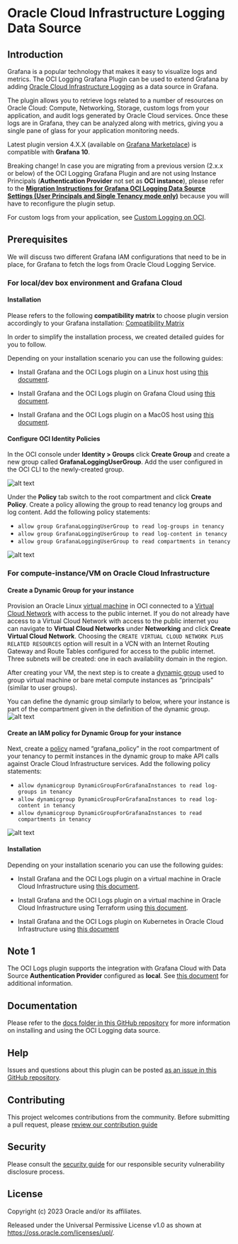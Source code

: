# Oracle Cloud Infrastructure Logging Data Source

## Introduction

Grafana is a popular technology that makes it easy to visualize logs and metrics.
The OCI Logging Grafana Plugin can be used to extend Grafana by adding
[Oracle Cloud Infrastructure Logging][1] as a data source in Grafana.

The plugin allows you to retrieve logs related to a number of resources on
Oracle Cloud: Compute, Networking, Storage, custom logs from your application,
and audit logs generated by Oracle Cloud services. Once these logs are in Grafana,
they can be analyzed along with metrics, giving you a single pane of glass for your
application monitoring needs.

Latest plugin version 4.X.X (available on [Grafana Marketplace](https://grafana.com/grafana/plugins/oci-logs-datasource/)) is compatible with **Grafana 10**.

Breaking change!
In case you are migrating from a previous version (2.x.x or below) of the OCI Logging Grafana Plugin and are not using Instance Principals (**Authentication Provider** not set as **OCI instance**), please refer to the [**Migration Instructions for Grafana OCI Logging Data Source Settings (User Principals and Single Tenancy mode only)**](https://github.com/oracle/oci-grafana-logs/blob/main/docs/migration.md) because you will have to reconfigure the plugin setup.

For custom logs from your application, see [Custom Logging on OCI][2].
## Prerequisites

We will discuss two different Grafana IAM configurations that need to be in
place, for Grafana to fetch the logs from Oracle Cloud Logging Service.

### For local/dev box environment and Grafana Cloud

#### Installation

Please refers to the following **compatibility matrix** to choose plugin version accordingly to your Grafana installation: [Compatibility Matrix](https://github.com/oracle/oci-grafana-logs/blob/Grafana10-support-test/docs/compatmatrix.md)

In order to simplify the installation process, we created detailed guides for you to follow. 

Depending on your installation scenario you can use the following guides:

* Install Grafana and the OCI Logs plugin on a Linux host using [this document](https://github.com/oracle/oci-grafana-logs/blob/main/docs/linux.md).

* Install Grafana and the OCI Logs plugin on Grafana Cloud using [this document](https://github.com/oracle/oci-grafana-logs/blob/main/docs/grafanacloud.md).

* Install Grafana and the OCI Logs plugin on a MacOS host using [this document](https://github.com/oracle/oci-grafana-logs/blob/main/docs/macos.md).


#### Configure OCI Identity Policies

In the OCI console under **Identity > Groups** click **Create Group** and create
a new group called **GrafanaLoggingUserGroup**. Add the user configured in the
OCI CLI to the newly-created group.

![alt text](https://github.com/oracle/oci-grafana-logs/blob/main/docs/images/usrGp.png?raw=true)

Under the **Policy** tab switch to the root compartment and click **Create Policy**.
Create a policy allowing the group to read tenancy log groups and log content. Add the following
policy statements:

- `allow group GrafanaLoggingUserGroup to read log-groups in tenancy`
- `allow group GrafanaLoggingUserGroup to read log-content in tenancy`
- `allow group GrafanaLoggingUserGroup to read compartments in tenancy`

![alt text](https://github.com/oracle/oci-grafana-logs/blob/main/docs/images/usrPolicy.png?raw=true)

### For compute-instance/VM on Oracle Cloud Infrastructure

#### Create a Dynamic Group for your instance

Provision an Oracle Linux [virtual machine][7] in OCI connected to a
[Virtual Cloud Network][8] with access to the public internet. If you do not
already have access to a Virtual Cloud Network with access to the public
internet you can navigate to **Virtual Cloud Networks** under **Networking** and
click **Create Virtual Cloud Network**. Choosing the `CREATE VIRTUAL CLOUD NETWORK PLUS RELATED RESOURCES` option will result in a
VCN with an Internet Routing Gateway and Route Tables configured for access to
the public internet. Three subnets will be created: one in each availability
domain in the region.

After creating your VM, the next step is to create a [dynamic group][9] used to
group virtual machine or bare metal compute instances as “principals” (similar
to user groups).

You can define the dynamic group similarly to below, where your instance is part
of the compartment given in the definition of the dynamic group.
![alt text](https://github.com/oracle/oci-grafana-logs/blob/main/docs/images/dgGroup.png?raw=true)

#### Create an IAM policy for Dynamic Group for your instance

Next, create a [policy][10] named “grafana_policy” in the root compartment of
your tenancy to permit instances in the dynamic group to make API calls against
Oracle Cloud Infrastructure services. Add the following policy statements:

- `allow dynamicgroup DynamicGroupForGrafanaInstances to read log-groups in tenancy`
- `allow dynamicgroup DynamicGroupForGrafanaInstances to read log-content in tenancy`
- `allow dynamicgroup DynamicGroupForGrafanaInstances to read compartments in tenancy`

![alt text](https://github.com/oracle/oci-grafana-logs/blob/main/docs/images/dgPolicy.png?raw=true)

#### Installation

Depending on your installation scenario you can use the following guides:

* Install Grafana and the OCI Logs plugin on a virtual machine in Oracle Cloud Infrastructure using [this document](https://github.com/oracle/oci-grafana-logs/blob/main/docs/linuxoci.md).

* Install Grafana and the OCI Logs plugin on a virtual machine in Oracle Cloud Infrastructure using Terraform using [this document](https://github.com/oracle/oci-grafana-logs/blob/main/docs/terraform.md).

* Install Grafana and the OCI Logs plugin on Kubernetes in Oracle Cloud Infrastructure using [this document](https://github.com/oracle/oci-grafana-logs/blob/main/docs/kubernetes.md)


## Note 1

The OCI Logs plugin supports the integration with Grafana Cloud with Data Source **Authentication Provider** configured as **local**. See [this document](https://github.com/oracle/oci-grafana-logs/blob/master/docs/grafanacloud.md) for additional information.

## Documentation

Please refer to the [docs folder in this GitHub repository](https://github.com/oracle/oci-grafana-logs/tree/main/docs) for more information on installing and using the OCI Logging data source.

## Help

Issues and questions about this plugin can be posted
[as an issue in this GitHub repository][11].

## Contributing

This project welcomes contributions from the community. Before submitting a pull request, please [review our contribution guide](./CONTRIBUTING.md)

## Security

Please consult the [security guide](https://github.com/oracle/oci-grafana-logs/blob/main/SECURITY.md) for our responsible security
vulnerability disclosure process.

## License

Copyright (c) 2023 Oracle and/or its affiliates.

Released under the Universal Permissive License v1.0 as shown at
<https://oss.oracle.com/licenses/upl/>.

[1]: https://docs.cloud.oracle.com/en-us/iaas/Content/Logging/Concepts/loggingoverview.htm
[2]: https://docs.cloud.oracle.com/en-us/iaas/Content/Logging/Concepts/custom_logs.htm
[3]: https://docs.cloud.oracle.com/iaas/Content/API/Concepts/cliconcepts.htm
[4]: https://docs.cloud.oracle.com/iaas/Content/API/Concepts/usingapi.htm
[5]: https://docs.cloud.oracle.com/iaas/Content/API/SDKDocs/cliinstall.htm
[6]: https://docs.cloud.oracle.com/iaas/Content/API/Concepts/apisigningkey.htm#How2
[7]: https://docs.cloud.oracle.com/iaas/Content/Compute/Concepts/computeoverview.htm
[8]: https://docs.cloud.oracle.com/iaas/Content/Network/Tasks/managingVCNs.htm
[9]: https://docs.cloud.oracle.com/iaas/Content/Identity/Tasks/managingdynamicgroups.htm
[10]: https://docs.cloud.oracle.com/iaas/Content/Identity/Concepts/policygetstarted.htm
[11]: https://github.com/oracle/oci-grafana-logs/issues
